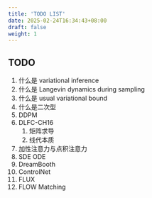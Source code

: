 ```yaml
---
title: 'TODO LIST'
date: 2025-02-24T16:34:43+08:00
draft: false
weight: 1
---
```




## TODO



1. 什么是 variational inference
2. 什么是 Langevin dynamics during sampling
3. 什么是 usual variational bound
4. 什么是二次型
5. DDPM
6. DLFC-CH16
   1. 矩阵求导
   2. 线代本质
7. 加性注意力与点积注意力
8. SDE ODE
9. DreamBooth
10. ControlNet
11. FLUX
12. FLOW Matching
